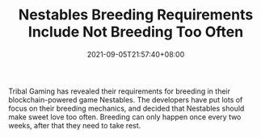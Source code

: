 ﻿---
title: "Nestables Breeding Requirements Include Not Breeding Too Often"
date: 2021-09-05T21:57:40+08:00
lastmod: 2021-09-05T16:45:40+08:00
draft: false
authors: ["Jessica"]
description: "Tribal Gaming has revealed their requirements for breeding in their blockchain-powered game Nestables. The developers have put lots of focus on their breeding mechanics, and decided that Nestables should make sweet love too often. Breeding can only happen once every two weeks, after that they need to take rest."
featuredImage: "nestables-breeding-requirements-include-not-breeding-too-often.png"
tags: ["Virtual World","Play to Earn"]
categories: ["news"]
news: ["Virtual World"]
weight: 
lightgallery: true
pinned: false
recommend: false
recommend1: false
---

Tribal Gaming has revealed their requirements for breeding in their blockchain-powered game Nestables. The developers have put lots of focus on their breeding mechanics, and decided that Nestables should make sweet love too often. Breeding can only happen once every two weeks, after that they need to take rest.

<!--more-->

